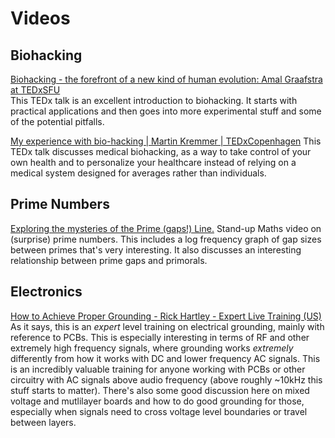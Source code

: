 # Videos


## Biohacking

[Biohacking - the forefront of a new kind of human evolution: Amal Graafstra at TEDxSFU](https://www.youtube.com/watch?v=7DxVWhFLI6E)</br>
This TEDx talk is an excellent introduction to biohacking.  It starts with practical applications and then goes into more experimental stuff and some of the potential pitfalls.

[My experience with bio-hacking | Martin Kremmer | TEDxCopenhagen](https://www.youtube.com/watch?v=ADyCY382lAY)
This TEDx talk discusses medical biohacking, as a way to take control of your own health and to personalize your healthcare instead of relying on a medical system designed for averages rather than individuals.

## Prime Numbers

[Exploring the mysteries of the Prime (gaps!) Line.](https://www.youtube.com/watch?v=SMsTXQYgbiQ)
Stand-up Maths video on (surprise) prime numbers.  This includes a log frequency graph of gap sizes between primes that's very interesting.  It also discusses an interesting relationship between prime gaps and primorals.

## Electronics

[How to Achieve Proper Grounding - Rick Hartley - Expert Live Training (US)](https://www.youtube.com/watch?v=ySuUZEjARPY)
As it says, this is an _expert_ level training on electrical grounding, mainly with reference to PCBs.  This is especially interesting in terms of RF and other extremely high frequency signals, where grounding works _extremely_ differently from how it works with DC and lower frequency AC signals.  This is an incredibly valuable training for anyone working with PCBs or other circuitry with AC signals above audio frequency (above roughly ~10kHz this stuff starts to matter).  There's also some good discussion here on mixed voltage and mutlilayer boards and how to do good grounding for those, especially when signals need to cross voltage level boundaries or travel between layers.
